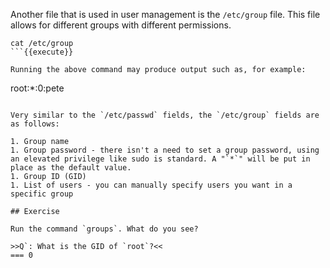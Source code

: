Another file that is used in user management is the `/etc/group` file. This file allows for different groups with different permissions. 

```
cat /etc/group
```{{execute}}

Running the above command may produce output such as, for example:

```
root:*:0:pete
```

Very similar to the `/etc/passwd` fields, the `/etc/group` fields are as follows:

1. Group name
1. Group password - there isn't a need to set a group password, using an elevated privilege like sudo is standard. A "`*`" will be put in place as the default value.
1. Group ID (GID)
1. List of users - you can manually specify users you want in a specific group

## Exercise

Run the command `groups`. What do you see?

>>Q`: What is the GID of `root`?<<
=== 0

